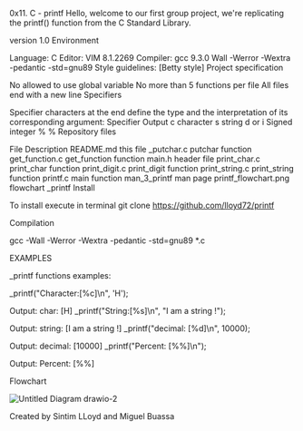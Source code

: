 0x11. C - printf
Hello, welcome to our first group project, we're replicating the printf() function from the C Standard Library.

version 1.0
Environment

Language: C
Editor: VIM 8.1.2269
Compiler: gcc 9.3.0
Wall -Werror -Wextra -pedantic -std=gnu89
Style guidelines: [Betty style]
Project specification

No allowed to use global variable
No more than 5 functions per file
All files end with a new line
Specifiers

Specifier characters at the end define the type and the interpretation of its corresponding argument:
Specifier	Output
c	character
s	string
d or i	Signed integer
%	%
Repository files

File	Description
README.md	this file
_putchar.c	putchar function
get_function.c	get_function function
main.h	header file
print_char.c	print_char function
print_digit.c	print_digit function
print_string.c	print_string function
printf.c	main function
man_3_printf	man page
printf_flowchart.png	flowchart _printf
Install

To install execute in terminal git clone https://github.com/lloyd72/printf

Compilation

gcc -Wall -Werror -Wextra -pedantic -std=gnu89 *.c

EXAMPLES

_printf functions examples:

_printf("Character:[%c]\n", 'H');

Output: char: [H]
_printf("String:[%s]\n", "I am a string !");

Output: string: [I am a string !]
_printf("decimal: [%d]\n", 10000);

Output: decimal: [10000]
_printf("Percent: [%%]\n");

Output: Percent: [%%]

Flowchart 

![Untitled Diagram drawio-2](https://user-images.githubusercontent.com/122834454/227739331-b03202b0-7118-41ac-9347-be8ce14557e2.png)

Created by Sintim LLoyd and Miguel Buassa
